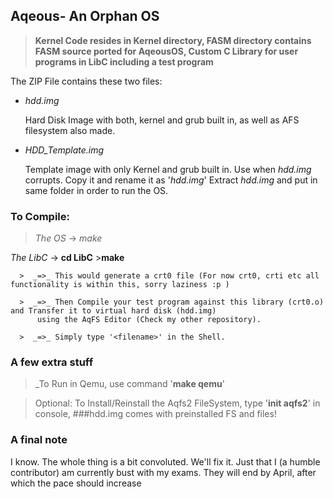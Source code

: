## Aqeous- An Orphan OS

>__Kernel Code resides in Kernel directory, FASM directory contains FASM source ported for AqeousOS, Custom C Library for user programs in LibC including a test program__

The ZIP File contains these two files:  
* _hdd.img_  
  
  Hard Disk Image with both, kernel and grub built in, as well as AFS filesystem also made.
* _HDD_Template.img_

  Template image with only Kernel and grub built in. Use when _hdd.img_ corrupts. Copy it and rename it as '_hdd.img_'
  Extract _hdd.img_ and put in same folder in order to run the OS. 
### To Compile: 
>_The OS_ -> _make_

_The LibC_ -> __cd LibC__
            >__make__ 
               
      >  _=>_ This would generate a crt0 file (For now crt0, crti etc all functionality is within this, sorry laziness :p )
      
      >  _=>_ Then Compile your test program against this library (crt0.o) and Transfer it to virtual hard disk (hdd.img) 
          using the AqFS Editor (Check my other repository).
          
      >  _=>_ Simply type '<filename>' in the Shell.
       
### A few extra stuff
> _To Run in Qemu, use command '__make qemu__'

> Optional: To Install/Reinstall the Aqfs2 FileSystem, type '__init aqfs2__' in console, ###hdd.img comes with preinstalled FS and files!  

### A final note
I know. The whole thing is a bit convoluted. We'll fix it. Just that I (a humble contributor) am currently bust with my exams. They will end by April, after which the pace should increase
